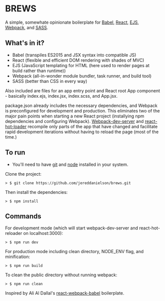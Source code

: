 # BREWS
A simple, somewhate opinionate boilerplate for [Babel](https://babeljs.io/), [React](https://facebook.github.io/react/), [EJS](http://ejs.co/), [Webpack](http://webpack.github.io/), and [SASS](http://sass-lang.com/).

## What's in it?

* Babel (transpiles ES2015 and JSX syntax into compatible JS)
* React (flexible and efficient DOM rendering with shades of MVC)
* EJS (JavaScript templating for HTML (here used to render pages at build rather than runtime))
* Webpack (all-in-wonder module bundler, task runner, and build tool)
* SASS (better than CSS in every way)

Also included are files for an app entry point and React root App component - basically index.ejs, index.jsx, index.scss, and App.jsx.

package.json already includes the necessary dependencies, and Webpack is preconfigured for development and production. This eliminates two of the major pain points when starting a new React project (installying npm dependencies and configuring Webpack). [Webpack-dev-server](https://webpack.github.io/docs/webpack-dev-server.html) and [react-hot-loader](https://github.com/gaearon/react-hot-loader) recompile only parts of the app that have changed and facilitate rapid development iterations without having to reload the page (most of the time.)

## To run

* You'll need to have [git](https://git-scm.com/) and [node](https://nodejs.org/en/) installed in your system.

Clone the project:

```
> $ git clone https://github.com/jereddanielson/brews.git
```

Then install the dependencies:

```
> $ npm install
```

## Commands

For development mode (which will start webpack-dev-server and react-hot-reloader on localhost:3000):

```
> $ npm run dev
```

For production mode including clean directory, NODE_ENV flag, and minification:

```
> $ npm run build
```

To clean the public directory without running webpack:

```
> $ npm run clean
```

Inspired by Ali Al Dallal's [react-webpack-babel](https://github.com/alicoding/react-webpack-babel) boilerplate.
